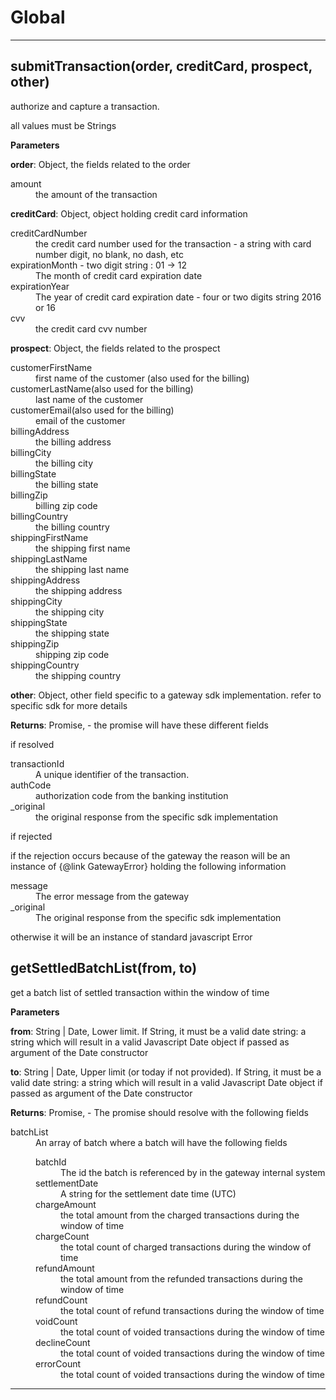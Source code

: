 Global
===





---

submitTransaction(order, creditCard, prospect, other) 
-----------------------------
authorize and capture a transaction.

all values must be Strings

**Parameters**

**order**: Object, the fields related to the order
<dl>
    <dt>amount</dt>
    <dd>the amount of the transaction</dd>
</dl>

**creditCard**: Object, object holding credit card information
<dl>
    <dt>creditCardNumber</dt>
    <dd>the credit card number used for the transaction - a string with card number digit, no blank, no dash, etc</dd>
    <dt>expirationMonth - two digit string : 01 -> 12</dt>
    <dd>The month of credit card expiration date</dd>
    <dt>expirationYear</dt>
    <dd>The year of credit card expiration date - four or two digits string 2016 or 16</dd>
    <dt>cvv</dt>
    <dd>the credit card cvv number</dd>
</dl>

**prospect**: Object, the fields related to the prospect
<dl>
    <dt>customerFirstName</dt>
    <dd>first name of the customer (also used for the billing)</dd>
    <dt>customerLastName(also used for the billing)</dt>
    <dd>last name of the customer</dd>
    <dt>customerEmail(also used for the billing)</dt>
    <dd>email of the customer</dd>
    <dt>billingAddress</dt>
    <dd>the billing address</dd>
    <dt>billingCity</dt>
    <dd>the billing city</dd>
    <dt>billingState</dt>
    <dd>the billing state</dd>
    <dt>billingZip</dt>
    <dd>billing zip code</dd>
    <dt>billingCountry</dt>
    <dd>the billing country</dd>
    <dt>shippingFirstName</dt>
    <dd>the shipping first name</dd>
    <dt>shippingLastName</dt>
    <dd>the shipping last name</dd>
    <dt>shippingAddress</dt>
    <dd>the shipping address</dd>
    <dt>shippingCity</dt>
    <dd>the shipping city</dd>
    <dt>shippingState</dt>
    <dd>the shipping state</dd>
    <dt>shippingZip</dt>
    <dd>shipping zip code</dd>
    <dt>shippingCountry</dt>
    <dd>the shipping country</dd>

</dl>

**other**: Object, other field specific to a gateway sdk implementation. refer to specific sdk for more details

**Returns**: Promise, - the promise will have these different fields

if resolved
<dl>
     <dt>transactionId</dt>
     <dd>A unique identifier of the transaction.</dd>
     <dt>authCode</dt>
     <dd>authorization code from the banking institution</dd>
     <dt>_original<dt>
     <dd>the original response from the specific sdk implementation<dd>
</dl>

if rejected

if the rejection occurs because of the gateway the reason will be an instance of {@link GatewayError} holding the following information
<dl>
    <dt>message</dt>
    <dd>The error message from the gateway</dd>
    <dt>_original</dt>
    <dd>The original response from the specific sdk implementation</dd>
</dl>

otherwise it will be an instance of standard javascript Error

getSettledBatchList(from, to) 
-----------------------------
get a batch list of settled transaction within the window of time

**Parameters**

**from**: String | Date, Lower limit. If String, it must be a valid date string: a string which will result in a valid Javascript Date object if passed as argument of the Date constructor

**to**: String | Date, Upper limit (or today if not provided). If String, it must be a valid date string: a string which will result in a valid Javascript Date object if passed as argument of the Date constructor

**Returns**: Promise, - The promise should resolve with the following fields
<dl>
    <dt>batchList</dt>
    <dd>An array of batch where a batch will have the following fields
      <dl>
          <dt>batchId</dt>
          <dd>The id the batch is referenced by in the gateway internal system</dd>
          <dt>settlementDate</dt>
          <dd>A string for the settlement date time (UTC)</dd>
          <dt>chargeAmount</dt>
          <dd>the total amount from the charged transactions during the window of time</dd>
          <dt>chargeCount</dt>
          <dd>the total count of charged transactions during the window of time</dd>
          <dt>refundAmount</dt>
          <dd>the total amount from the refunded transactions during the window of time</dd>
          <dt>refundCount</dt>
          <dd>the total count of refund transactions during the window of time</dd>
          <dt>voidCount</dt>
          <dd>the total count of voided transactions during the window of time</dd>
          <dt>declineCount</dt>
          <dd>the total count of voided transactions during the window of time</dd>
          <dt>errorCount</dt>
          <dd>the total count of voided transactions during the window of time</dd>
      </dl>
    </dd>
</dl>


---








